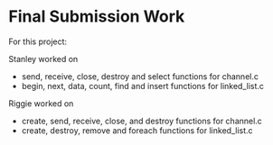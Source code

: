 # Final Submission Work

For this project:  
          
Stanley worked on  
 - send, receive, close, destroy and select functions for channel.c  
 - begin, next, data, count, find and insert functions for linked_list.c  

Riggie worked on  
 - create, send, receive, close, and destroy functions for channel.c  
 - create, destroy, remove and foreach functions for linked_list.c  
